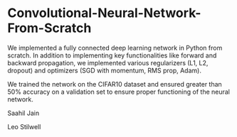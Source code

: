 # Convolutional-Neural-Network-From-Scratch

We implemented a fully connected deep learning network in Python from scratch. In addition to implementing key functionalities like forward and backward propagation, we implemented various regularizers (L1, L2, dropout) and optimizers (SGD with momentum, RMS prop, Adam).  

We trained the network on the CIFAR10 dataset and ensured greater than 50% accuracy on a validation set to ensure proper functioning of the neural network.

Saahil Jain

Leo Stilwell
